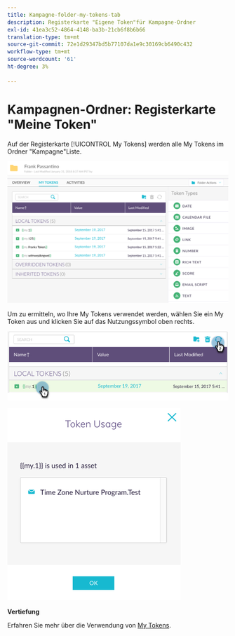 ```yaml
---
title: Kampagne-folder-my-tokens-tab
description: Registerkarte "Eigene Token"für Kampagne-Ordner
exl-id: 41ea3c52-4864-4148-ba3b-21cb6f8b6b66
translation-type: tm+mt
source-git-commit: 72e1d29347bd5b77107da1e9c30169cb6490c432
workflow-type: tm+mt
source-wordcount: '61'
ht-degree: 3%

---
```


# Kampagnen-Ordner: Registerkarte &quot;Meine Token&quot;

Auf der Registerkarte [!UICONTROL My Tokens] werden alle My Tokens im Ordner &quot;Kampagne&quot;Liste.

![Bild eins](/help/sky/assets/campaign-folders/campaign-folder-my-tokens-tab/campaign-folder-my-tokens-tab-1.png)

Um zu ermitteln, wo Ihre My Tokens verwendet werden, wählen Sie ein My Token aus und klicken Sie auf das Nutzungssymbol oben rechts.

![Bild zwei](/help/sky/assets/campaign-folders/campaign-folder-my-tokens-tab/campaign-folder-my-tokens-tab-2.png)

![Bild drei](/help/sky/assets/campaign-folders/campaign-folder-my-tokens-tab/campaign-folder-my-tokens-tab-3.png)

**Vertiefung**

Erfahren Sie mehr über die Verwendung von [My Tokens](/help/sky/understanding-my-tokens.md).
